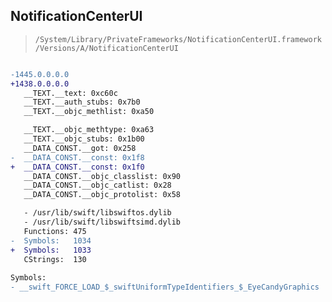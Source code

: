 ## NotificationCenterUI

> `/System/Library/PrivateFrameworks/NotificationCenterUI.framework/Versions/A/NotificationCenterUI`

```diff

-1445.0.0.0.0
+1438.0.0.0.0
   __TEXT.__text: 0xc60c
   __TEXT.__auth_stubs: 0x7b0
   __TEXT.__objc_methlist: 0xa50

   __TEXT.__objc_methtype: 0xa63
   __TEXT.__objc_stubs: 0x1b00
   __DATA_CONST.__got: 0x258
-  __DATA_CONST.__const: 0x1f8
+  __DATA_CONST.__const: 0x1f0
   __DATA_CONST.__objc_classlist: 0x90
   __DATA_CONST.__objc_catlist: 0x28
   __DATA_CONST.__objc_protolist: 0x58

   - /usr/lib/swift/libswiftos.dylib
   - /usr/lib/swift/libswiftsimd.dylib
   Functions: 475
-  Symbols:   1034
+  Symbols:   1033
   CStrings:  130
 
Symbols:
- __swift_FORCE_LOAD_$_swiftUniformTypeIdentifiers_$_EyeCandyGraphics

```
